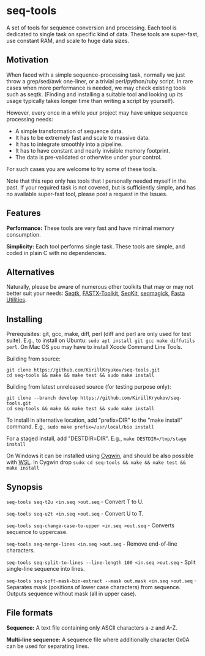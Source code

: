 # seq-tools

A set of tools for sequence conversion and processing.
Each tool is dedicated to single task on specific kind of data.
These tools are super-fast, use constant RAM, and scale to huge data sizes.

## Motivation

When faced with a simple sequence-processing task, normally we just throw a grep/sed/awk one-liner,
or a trivial perl/python/ruby script.
In rare cases when more performance is needed, we may check existing tools such as seqtk.
(Finding and installing a suitable tool and looking up its usage typically takes longer time than writing a script by yourself).

However, every once in a while your project may have unique sequence processing needs:

* A simple transformation of sequence data.
* It has to be extremely fast and scale to massive data.
* It has to integrate smoothly into a pipeline.
* It has to have constant and nearly invisible memory footprint.
* The data is pre-validated or otherwise under your control.

For such cases you are welcome to try some of these tools.

Note that this repo only has tools that I personally needed myself in the past.
If your required task is not covered, but is sufficiently simple,
and has no available super-fast tool, please post a request in the Issues.

## Features

**Performance:**
These tools are very fast and have minimal memory consumption.

**Simplicity:**
Each tool performs single task.
These tools are simple, and coded in plain C with no dependencies.

## Alternatives

Naturally, please be aware of numerous other toolkits that may or may not better suit your needs:
[Seqtk](https://github.com/lh3/seqtk),
[FASTX-Toolkit](http://hannonlab.cshl.edu/fastx_toolkit/),
[SeqKit](https://github.com/shenwei356/seqkit),
[seqmagick](https://fhcrc.github.io/seqmagick/),
[Fasta Utilities](https://github.com/jimhester/fasta_utilities).

## Installing

Prerequisites: git, gcc, make, diff, perl (diff and perl are only used for test suite).
E.g., to install on Ubuntu: `sudo apt install git gcc make diffutils perl`.
On Mac OS you may have to install Xcode Command Line Tools.

Building from source:

```
git clone https://github.com/KirillKryukov/seq-tools.git
cd seq-tools && make && make test && sudo make install
```

Building from latest unreleased source (for testing purpose only):

```
git clone --branch develop https://github.com/KirillKryukov/seq-tools.git
cd seq-tools && make && make test && sudo make install
```

To install in alternative location, add "prefix=DIR" to the "make install" command. E.g., `sudo make prefix=/usr/local/bio install`

For a staged install, add "DESTDIR=DIR". E.g., `make DESTDIR=/tmp/stage install`

On Windows it can be installed using [Cygwin](https://www.cygwin.com/),
and should be also possible with [WSL](https://docs.microsoft.com/en-us/windows/wsl/install-win10).
In Cygwin drop `sudo`: `cd seq-tools && make && make test && make install`


## Synopsis

`seq-tools seq-t2u <in.seq >out.seq` - Convert T to U.

`seq-tools seq-u2t <in.seq >out.seq` - Convert U to T.

`seq-tools seq-change-case-to-upper <in.seq >out.seq` - Converts sequence to uppercase.

`seq-tools seq-merge-lines <in.seq >out.seq` - Remove end-of-line characters.

`seq-tools seq-split-to-lines --line-length 100 <in.seq >out.seq` - Split single-line sequence into lines.

`seq-tools seq-soft-mask-bin-extract --mask out.mask <in.seq >out.seq` - Separates mask (positions of lower case characters) from sequence.
Outputs sequence without mask (all in upper case).

## File formats

**Sequence:** A text file containing only ASCII characters a-z and A-Z.

**Multi-line sequence:** A sequence file where additionally character 0x0A can be used for separating lines.

